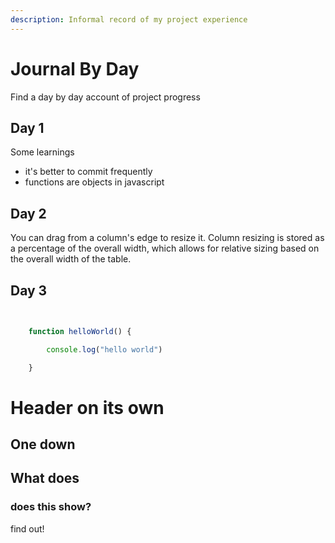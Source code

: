 ```yaml
---
description: Informal record of my project experience
---
```


# Journal By Day
Find a day by day account of project progress


## Day 1

Some learnings
- it's better to commit frequently 
- functions are objects in javascript

## Day 2

You can drag from a column's edge to resize it. Column resizing is stored as a percentage of the overall width, which allows for relative sizing based on the overall width of the table.

## Day 3

```javascript

    
    function helloWorld() {

        console.log("hello world")

    }

```

# Header on its own

## One down

## What does

### does this show?

find out!